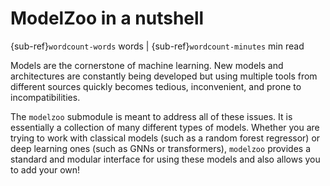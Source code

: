# ModelZoo in a nutshell

{sub-ref}`wordcount-words` words | {sub-ref}`wordcount-minutes` min read

Models are the cornerstone of machine learning. New models and architectures are constantly being developed but using
multiple tools from different sources quickly becomes tedious, inconvenient, and prone to incompatibilities.

The ``modelzoo`` submodule is meant to address all of these issues. It is essentially a collection of many different types
of models. Whether you are trying to work with classical models (such as a random forest regressor) or deep learning ones
(such as GNNs or transformers), ``modelzoo`` provides a standard and modular interface for using these models and also
allows you to add your own!
